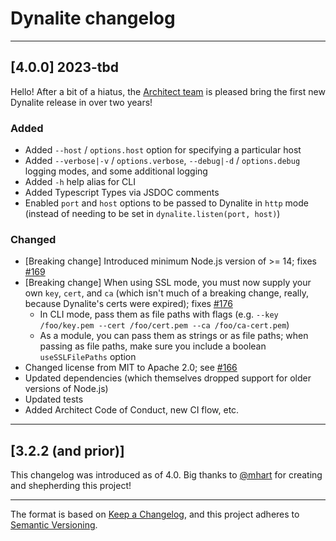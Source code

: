 # Dynalite changelog

---

## [4.0.0] 2023-tbd

Hello! After a bit of a hiatus, the [Architect team](https://github.com/architect/dynalite/issues/166) is pleased bring the first new Dynalite release in over two years!

### Added

- Added `--host` / `options.host` option for specifying a particular host
- Added `--verbose|-v` / `options.verbose`, `--debug|-d` / `options.debug` logging modes, and some additional logging
- Added `-h` help alias for CLI
- Added Typescript Types via JSDOC comments
- Enabled `port` and `host` options to be passed to Dynalite in `http` mode (instead of needing to be set in `dynalite.listen(port, host)`)


### Changed

- [Breaking change] Introduced minimum Node.js version of >= 14; fixes [#169](https://github.com/architect/dynalite/issues/169)
- [Breaking change] When using SSL mode, you must now supply your own `key`, `cert`, and `ca` (which isn't much of a breaking change, really, because Dynalite's certs were expired); fixes [#176](https://github.com/architect/dynalite/issues/176)
  - In CLI mode, pass them as file paths with flags (e.g. `--key /foo/key.pem --cert /foo/cert.pem --ca /foo/ca-cert.pem`)
  - As a module, you can pass them as strings or as file paths; when passing as file paths, make sure you include a boolean `useSSLFilePaths` option
- Changed license from MIT to Apache 2.0; see [#166](https://github.com/architect/dynalite/issues/166)
- Updated dependencies (which themselves dropped support for older versions of Node.js)
- Updated tests
- Added Architect Code of Conduct, new CI flow, etc.

---

## [3.2.2 (and prior)]

This changelog was introduced as of 4.0. Big thanks to [@mhart](https://github.com/mhart) for creating and shepherding this project!

---

The format is based on [Keep a Changelog](https://keepachangelog.com/en/1.0.0/), and this project adheres to [Semantic Versioning](https://semver.org/spec/v2.0.0.html).
